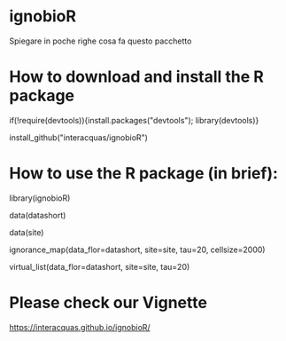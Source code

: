 # ignobioR

Spiegare in poche righe cosa fa questo pacchetto

# How to download and install the R package
if(!require(devtools)){install.packages("devtools"); library(devtools)} 

install_github("interacquas/ignobioR")

# How to use the R package (in brief):

library(ignobioR)

data(datashort)

data(site)


ignorance_map(data_flor=datashort, site=site, tau=20, cellsize=2000)

virtual_list(data_flor=datashort, site=site, tau=20)




# Please check our Vignette
https://interacquas.github.io/ignobioR/
